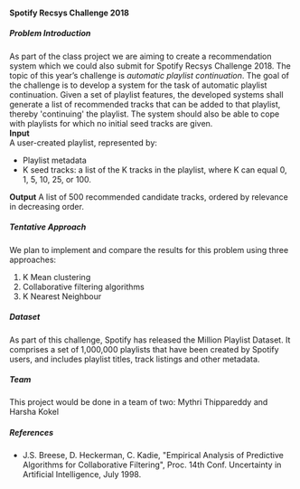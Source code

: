 #### Spotify Recsys Challenge 2018

##### Problem Introduction
As part of the class project we are aiming to create a recommendation system which we could also submit for Spotify Recsys Challenge 2018. The topic of this year’s challenge is *automatic playlist continuation*. The goal of the challenge is to develop a system for the task of automatic playlist continuation. Given a set of playlist features, the developed systems shall generate a list of recommended tracks that can be added to that playlist, thereby 'continuing' the playlist. The system should also be able to cope with playlists for which no initial seed tracks are given.  
**Input**  
A user-created playlist, represented by:
* Playlist metadata
* K seed tracks: a list of the K tracks in the playlist, where K can equal 0, 1, 5, 10, 25, or 100.  

**Output**
A list of 500 recommended candidate tracks, ordered by relevance in decreasing order.

##### Tentative Approach
We plan to implement and compare the results for this problem using three approaches:
1. K Mean clustering
2. Collaborative filtering algorithms
3. K Nearest Neighbour

##### Dataset
As part of this challenge, Spotify has released the Million Playlist Dataset. It comprises a set of 1,000,000 playlists that have been created by Spotify users, and includes playlist titles, track listings and other metadata.

##### Team
This project would be done in a team of two: Mythri Thippareddy and Harsha Kokel

##### References
* J.S. Breese, D. Heckerman, C. Kadie, "Empirical Analysis of Predictive Algorithms for Collaborative Filtering", Proc. 14th Conf. Uncertainty in Artificial Intelligence, July 1998.
